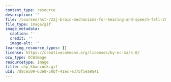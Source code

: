 ```yaml
---
content_type: resource
description: ''
file: /courses/hst-722j-brain-mechanisms-for-hearing-and-speech-fall-2005/7d8ce50963e850bf41ece375f5ea9a41_chp_khancock.gif
file_type: image/gif
image_metadata:
  caption: ''
  credit: ''
  image-alt: ''
learning_resource_types: []
license: https://creativecommons.org/licenses/by-nc-sa/4.0/
ocw_type: OCWImage
resourcetype: Image
title: chp_khancock.gif
uid: 7d8ce509-63e8-50bf-41ec-e375f5ea9a41
---
```

